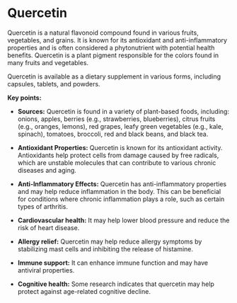 # Quercetin

Quercetin is a natural flavonoid compound found in various fruits, vegetables, and grains. It is known for its antioxidant and anti-inflammatory properties and is often considered a phytonutrient with potential health benefits. Quercetin is a plant pigment responsible for the colors found in many fruits and vegetables.

Quercetin is available as a dietary supplement in various forms, including capsules, tablets, and powders.

**Key points:**

* **Sources:** Quercetin is found in a variety of plant-based foods, including: onions, apples, berries (e.g., strawberries, blueberries), citrus fruits (e.g., oranges, lemons), red grapes, leafy green vegetables (e.g., kale, spinach), tomatoes, broccoli, red and black beans, and black tea.

* **Antioxidant Properties:** Quercetin is known for its antioxidant activity. Antioxidants help protect cells from damage caused by free radicals, which are unstable molecules that can contribute to various chronic diseases and aging.

* **Anti-Inflammatory Effects:** Quercetin has anti-inflammatory properties and may help reduce inflammation in the body. This can be beneficial for conditions where chronic inflammation plays a role, such as certain types of arthritis.

* **Cardiovascular health:** It may help lower blood pressure and reduce the risk of heart disease.

* **Allergy relief:** Quercetin may help reduce allergy symptoms by stabilizing mast cells and inhibiting the release of histamine.

* **Immune support:** It can enhance immune function and may have antiviral properties.

* **Cognitive health:** Some research indicates that quercetin may help protect against age-related cognitive decline.
